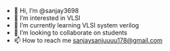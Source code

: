 - 👋 Hi, I’m @sanjay3698
- 👀 I’m interested in VLSI
- 🌱 I’m currently learning VLSI system verilog
- 💞️ I’m looking to collaborate on students
- 📫 How to reach me sanjaysanjuuuu178@gmail.com

<!---
sanjay3698/sanjay3698 is a ✨ special ✨ repository because its `README.md` (this file) appears on your GitHub profile.
You can click the Preview link to take a look at your changes.
--->

